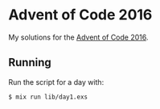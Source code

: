 # Advent of Code 2016

My solutions for the [Advent of Code 2016](http://adventofcode.com/2016/).

## Running

Run the script for a day with:

```sh
$ mix run lib/day1.exs
```
